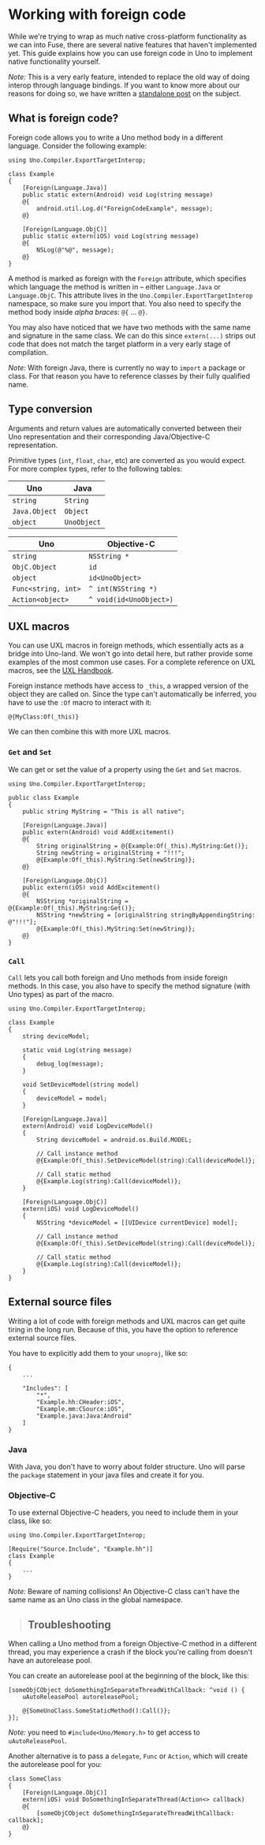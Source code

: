# Working with foreign code

While we're trying to wrap as much native cross-platform functionality as we can into Fuse, there are several native features that haven't implemented yet.
This guide explains how you can use foreign code in Uno to implement native functionality yourself.

_Note:_ This is a very early feature, intended to replace the old way of doing interop through language bindings. If you want to know more about our reasons for doing so, we have written a [standalone post](https://medium.com/@fusetools/a-sane-way-of-mixing-languages-in-fuse-660b351c2f96) on the subject.

## What is foreign code?

Foreign code allows you to write a Uno method body in a different language. Consider the following example:

```
using Uno.Compiler.ExportTargetInterop;

class Example
{
	[Foreign(Language.Java)]
	public static extern(Android) void Log(string message)
	@{
		android.util.Log.d("ForeignCodeExample", message);
	@}

	[Foreign(Language.ObjC)]
	public static extern(iOS) void Log(string message)
	@{
		NSLog(@"%@", message);
	@}
}
```

A method is marked as foreign with the `Foreign` attribute, which specifies which language the method is written in – either `Language.Java` or `Language.ObjC`.
This attribute lives in the `Uno.Compiler.ExportTargetInterop` namespace, so make sure you import that.
You also need to specify the method body inside _alpha braces_: `@{`  ...  `@}`.

You may also have noticed that we have two methods with the same name and signature in the same class. We can do this since `extern(...)` strips out code that does not match the target platform in a very early stage of compilation.

_Note:_ With foreign Java, there is currently no way to `import` a package or class. For that reason you have to reference classes by their fully qualified name.

## Type conversion

Arguments and return values are automatically converted between their Uno representation and their corresponding Java/Objective-C representation.

Primitive types (`int`, `float`, `char`, etc) are converted as you would expect. For more complex types, refer to the following tables:

<table>
	<thead>
		<tr> <th>Uno</th> <th>Java</th> </tr>
	</thead>
	<tbody>
		<tr> <td><code>string</code></td> 		<td><code>String</code></td> </tr>
		<tr> <td><code>Java.Object</code></td> 	<td><code>Object</code></td> </tr>
		<tr> <td><code>object</code></td> 		<td><code>UnoObject</code></td> </tr>
	</tbody>
</table>

<table>
	<thead>
		<tr> <th>Uno</th> <th>Objective-C</th> </tr>
	</thead>
	<tbody>
		<tr> <td><code>string</code></td> <td><code>NSString *</code></td> </tr>
		<tr> <td><code>ObjC.Object</code></td> <td><code>id</code></td> </tr>
		<tr> <td><code>object</code></td> <td><code>id&lt;UnoObject&gt;</code></td> </tr>
		<tr>
			<td><code>Func&lt;string, int&gt;</code></td>
			<td><code>^ int(NSString *)</code></td>
		</tr>
		<tr>
			<td><code>Action&lt;object&gt;</code></td>
			<td><code>^ void(id&lt;UnoObject&gt;)</code></td>
		</tr>
	</tbody>
</table>

## UXL macros

You can use UXL macros in foreign methods, which essentially acts as a bridge into Uno-land.
We won't go into detail here, but rather provide some examples of the most common use cases.
For a complete reference on UXL macros, see the [UXL Handbook](/learn/guides/uxl-handbook#uxl-macros).

Foreign instance methods have access to `_this`, a wrapped version of the object they are called on.
Since the type can't automatically be inferred, you have to use the `:Of` macro to interact with it:

```
@{MyClass:Of(_this)}
```

<!-- AUTH: rewrite this sentence -->
We can then combine this with more UXL macros.

### `Get` and `Set`

We can get or set the value of a property using the `Get` and `Set` macros.

```
using Uno.Compiler.ExportTargetInterop;

public class Example
{
	public string MyString = "This is all native";

	[Foreign(Language.Java)]
	public extern(Android) void AddExcitement()
	@{
		String originalString = @{Example:Of(_this).MyString:Get()};
		String newString = originalString + "!!!";
		@{Example:Of(_this).MyString:Set(newString)};
	@}

	[Foreign(Language.ObjC)]
	public extern(iOS) void AddExcitement()
	@{
		NSString *originalString = @{Example:Of(_this).MyString:Get()};
		NSString *newString = [originalString stringByAppendingString: @"!!!"];
		@{Example:Of(_this).MyString:Set(newString)};
	@}
}
```

### `Call`

`Call` lets you call both foreign and Uno methods from inside foreign methods.
In this case, you also have to specify the method signature (with Uno types) as part of the macro.

```
using Uno.Compiler.ExportTargetInterop;

class Example
{
	string deviceModel;

	static void Log(string message)
	{
		debug_log(message);
	}

	void SetDeviceModel(string model)
	{
		deviceModel = model;
	}

	[Foreign(Language.Java)]
	extern(Android) void LogDeviceModel()
	{
		String deviceModel = android.os.Build.MODEL;

		// Call instance method
		@{Example:Of(_this).SetDeviceModel(string):Call(deviceModel)};

		// Call static method
		@{Example.Log(string):Call(deviceModel)};
	}

	[Foreign(Language.ObjC)]
	extern(iOS) void LogDeviceModel()
	{
		NSString *deviceModel = [[UIDevice currentDevice] model];

		// Call instance method
		@{Example:Of(_this).SetDeviceModel(string):Call(deviceModel)};

		// Call static method
		@{Example.Log(string):Call(deviceModel)};
	}
}
```

## External source files

Writing a lot of code with foreign methods and UXL macros can get quite tiring in the long run.
Because of this, you have the option to reference external source files.

You have to explicitly add them to your `unoproj`, like so:

```
{
	...

	"Includes": [
		"*",
		"Example.hh:CHeader:iOS",
		"Example.mm:CSource:iOS",
		"Example.java:Java:Android"
	]
}
```

### Java

With Java, you don't have to worry about folder structure. Uno will parse the `package` statement in your java files and create it for you.

### Objective-C

To use external Objective-C headers, you need to include them in your class, like so:

```
using Uno.Compiler.ExportTargetInterop;

[Require("Source.Include", "Example.hh")]
class Example
{
	...
}
```

_Note:_ Beware of naming collisions! An Objective-C class can't have the same name as an Uno class in the global namespace.


> ## Troubleshooting

When calling a Uno method from a foreign Objective-C method in a different thread, you may experience a crash if the block you're calling from doesn't have an autorelease pool.

You can create an autorelease pool at the beginning of the block, like this:

```
[someObjCObject doSomethingInSeparateThreadWithCallback: ^void () {
	uAutoReleasePool autoreleasePool;

	@{SomeUnoClass.SomeStaticMethod():Call()};
}];
```

_Note:_ you need to `#include<Uno/Memory.h>` to get access to `uAutoReleasePool`.


Another alternative is to pass a `delegate`, `Func` or `Action`, which will create the autorelease pool for you:

```
class SomeClass
{
	[Foreign(Language.ObjC)]
	extern(iOS) void DoSomethingInSeparateThread(Action<> callback)
	@{
		[someObjCObject doSomethingInSeparateThreadWithCallback: callback];
	@}
}
```